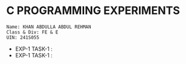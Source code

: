 # C PROGRAMMING EXPERIMENTS

    Name: KHAN ABDULLA ABDUL REHMAN
    Class & Div: FE & E
    UIN: 241S055

- EXP-1 TASK-1 :
- EXP-1 TASK-1 :

